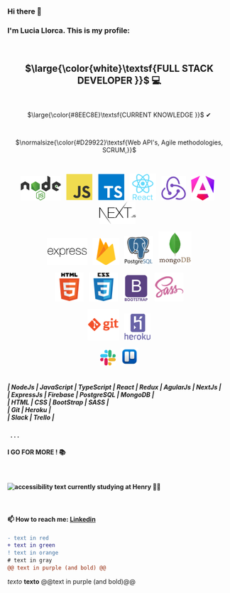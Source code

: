 
<!-- https://gist.github.com/luigiMinardi/4574708d404cdf4fe0da7ac6fe2314db#font-styles -->
### Hi there 👋
<h3>I'm Lucia Llorca. This is my profile:</h3>
<br/>
<h2 align="center"> $\large{\color{white}\textsf{FULL STACK DEVELOPER }}$ 💻</h2>
<br/>
<p align="center">$\large{\color{#8EEC8E}\textsf{CURRENT KNOWLEDGE }}$ ✔</p>

<br/>
<p align="center">$\normalsize{\color{#D29922}\textsf{Web API's, Agile methodologies, SCRUM,}}$</p>
<br/>
<p align="center">
  <img src="https://github.com/Lls28es/Lls28es/blob/main/img/nodejs3.png" height="55" alt="node">
  &nbsp;
  <img src="https://github.com/Lls28es/Lls28es/blob/main/img/js.png" height="60" alt="javascript">
   &nbsp;
  <img src="https://github.com/Lls28es/Lls28es/blob/main/img/typescript.png" height="60" alt="typescript">
  &nbsp;
  <img src="https://github.com/Lls28es/Lls28es/blob/main/img/react.png" height="60" alt="react">
  &nbsp;
  <img src="https://github.com/Lls28es/Lls28es/blob/main/img/redux.png" height="55" alt="redux">
  &nbsp;
  <img src="https://github.com/Lls28es/Lls28es/blob/main/img/angular1.png" height="55" alt="angular">
  &nbsp;
  <img src="https://github.com/Lls28es/Lls28es/blob/main/img/nextjs1.png" height="50" alt="nextjs">
  &nbsp;
 </p>
 <p align="center">
  <img src="https://github.com/Lls28es/Lls28es/blob/main/img/express3.png" height="60" alt="expressjs">
   &nbsp;
  <img src="https://github.com/Lls28es/Lls28es/blob/main/img/firebase.png" height="60" alt="firebase">
  &nbsp;
  <img src="https://github.com/Lls28es/Lls28es/blob/main/img/postgreSQL.png" height="65" alt="postgreSQL">
   &nbsp;
  <img src="https://github.com/Lls28es/Lls28es/blob/main/img/mongoDB2.png" height="75" alt="mongoDB">
</p>
<p align="center">
  <img src="https://github.com/Lls28es/Lls28es/blob/main/img/html.png" height="65" alt="html">
  &nbsp;
  <img src="https://github.com/Lls28es/Lls28es/blob/main/img/css.png" height="65" alt="css">
  &nbsp;
  <img src="https://github.com/Lls28es/Lls28es/blob/main/img/bootstrap.png" height="60" alt="bootstrap">
  &nbsp;
  <img src="https://github.com/Lls28es/Lls28es/blob/main/img/sass.png" height="65" alt="sass">
</p>
<p align="center">
  <img src="https://github.com/Lls28es/Lls28es/blob/main/img/git4.png" height="70" alt="git">
   &nbsp;
  <img src="https://github.com/Lls28es/Lls28es/blob/main/img/heroku.png" height="60" alt="heroku">
</p>
<p align="center">
  <img src="https://github.com/Lls28es/Lls28es/blob/main/img/slack4.png" height="35" alt="slack">
  &nbsp;
  <img src="https://github.com/Lls28es/Lls28es/blob/main/img/trello4.png" height="40" alt="trello">
</p>
<h5>
<br/>
| NodeJs | JavaScript | TypeScript |  React | Redux | AgularJs | NextJs |
<br/>
| ExpressJs | Firebase | PostgreSQL | MongoDB |
<br/>
| HTML | CSS | BootStrap | SASS |
<br/>
| Git | Heroku |
  <br/>
| Slack | Trello | 
</h5>

<h4>&nbsp;  . . .</h4>

<h4>I GO FOR MORE ! 📚</h4>
<br/>
<h4><img src="https://user-images.githubusercontent.com/69209369/116446907-ce1e0280-a82d-11eb-80e9-202907b7eff6.png" width="35" alt="accessibility text"> currently studying at Henry 🚀📖</h4>
<br/>
 <h4>📫 How to reach me:  <a href="https://www.linkedin.com/in/lucia-llorca" > Linkedin<a/></h4>

```diff
- text in red
+ text in green
! text in orange
# text in gray
@@ text in purple (and bold) @@
```
*texto*
**texto**
@@text in purple (and bold)@@
<!--
**Lls28es/Lls28es** is a ✨ _special_ ✨ repository because its `README.md` (this file) appears on your GitHub profile.


Here are some ideas to get you started:

- 🔭 I’m currently working on ...
- 🌱 I’m currently learning ...
- 👯 I’m looking to collaborate on ...
- 🤔 I’m looking for help with ...
- 💬 Ask me about ...
- 📫 How to reach me: ...

![image](https://user-images.githubusercontent.com/69209369/116446907-ce1e0280-a82d-11eb-80e9-202907b7eff6.png)
![image](https://user-images.githubusercontent.com/69209369/116448732-d1b28900-a82f-11eb-942c-025060103d98.png)
![image](https://user-images.githubusercontent.com/69209369/116448711-ccedd500-a82f-11eb-8a08-b53db08f6156.png)
![image](https://user-images.githubusercontent.com/69209369/116448756-d9722d80-a82f-11eb-966c-a9f9f8cf41e8.png)
![image](https://user-images.githubusercontent.com/69209369/116448789-e000a500-a82f-11eb-88f1-0936293d47bc.png)
![image](https://user-images.githubusercontent.com/69209369/116448815-e858e000-a82f-11eb-939d-e6e93abb25c4.png)
![image](https://user-images.githubusercontent.com/69209369/116448879-f73f9280-a82f-11eb-8bef-b2b5bed7d173.png)
![image](https://user-images.githubusercontent.com/69209369/116448947-06bedb80-a830-11eb-8d96-e34affa3ad6c.png)
![image](https://user-images.githubusercontent.com/69209369/116448969-0e7e8000-a830-11eb-9246-fd0ed6226151.png)
![image](https://user-images.githubusercontent.com/69209369/116448988-150cf780-a830-11eb-8cb7-7cf85ba56b69.png)
![image](https://user-images.githubusercontent.com/69209369/116449008-19391500-a830-11eb-832b-cb45d8ba1243.png)
![image](https://user-images.githubusercontent.com/69209369/116449049-22c27d00-a830-11eb-86f8-649703272c4f.png)

-->

<!--    <img src="https://user-images.githubusercontent.com/69209369/116448732-d1b28900-a82f-11eb-942c-025060103d98.png" width="50" alt="accessibility text">
  <img src="https://user-images.githubusercontent.com/69209369/116448732-d1b28900-a82f-11eb-942c-025060103d98.png" width="50" alt="accessibility text">
  <img src="https://user-images.githubusercontent.com/69209369/116448711-ccedd500-a82f-11eb-8a08-b53db08f6156.png" width="60" alt="accessibility text">
  <img src="https://user-images.githubusercontent.com/69209369/116448756-d9722d80-a82f-11eb-966c-a9f9f8cf41e8.png" width="60" alt="accessibility text">
  <img src="https://user-images.githubusercontent.com/69209369/116448789-e000a500-a82f-11eb-88f1-0936293d47bc.png" width="60" alt="accessibility text">
  <img src="https://user-images.githubusercontent.com/69209369/116448815-e858e000-a82f-11eb-939d-e6e93abb25c4.png" width="60" alt="accessibility text">
  <img src="https://user-images.githubusercontent.com/69209369/116448879-f73f9280-a82f-11eb-8bef-b2b5bed7d173.png" width="60" alt="accessibility text">
  <img src="https://user-images.githubusercontent.com/69209369/116448947-06bedb80-a830-11eb-8d96-e34affa3ad6c.png" width="60" alt="accessibility text">
  <img src="https://user-images.githubusercontent.com/69209369/116448969-0e7e8000-a830-11eb-9246-fd0ed6226151.png" width="80" alt="accessibility text">
  <img src="https://user-images.githubusercontent.com/69209369/116448988-150cf780-a830-11eb-8cb7-7cf85ba56b69.png" width="60" alt="accessibility text">
  <img src="https://user-images.githubusercontent.com/69209369/116449008-19391500-a830-11eb-832b-cb45d8ba1243.png" width="60" alt="accessibility text">
  <img src="https://user-images.githubusercontent.com/69209369/116449049-22c27d00-a830-11eb-86f8-649703272c4f.png" width="85" alt="accessibility text">
  <p>$${\color{lightblue}Red \space \color{blue} a \space cada}$$ </p>
<code style="color:Blue">text</code>
  - ![#f03c15](https://placehold.co/15x15/f03c15/f03c15.png) `#f03c15`
- ![#c5f015](https://placehold.co/15x15/c5f015/c5f015.png) `#c5f015`
- ![#1589F0](https://placehold.co/15x15/1589F0/1589F0.png) `#1589F0`

<h4 align="center" >$${\textcolor{red}{easily}: Changes the color of inline text. \noindentThis command takes two parameters, \the \space color to use and the text whose color is changed. In the example the word easily is printed in red.}$$ </h4>
 -->


<!--
|                        command                        |                           result                      |
|                          ---                          |                            ---                        |
`$\color{red}{\textsf{lorem ipsum}}$`                   | $\color{red}{\textsf{lorem ipsum}}$
`$\color{#f00}{\textsf{lorem ipsum}}$`                  | $\color{#f00}{\textsf{lorem ipsum}}$ 
`$\color{rgb(255,0,0)}{\textsf{lorem ipsum}}$`          | $\color{rgb(255,0,0)}{\textsf{lorem ipsum}}$
`$\color{rgba(255,0,0, 0.4)}{\textsf{lorem ipsum}}$`    | $\color{rgba(255,0,0, 0.4)}{\textsf{lorem ipsum}}$
`$\color{hsl(0,100%,50%)}{\textsf{lorem ipsum}}$`       | $\color{hsl(0,100%,50%)}{\textsf{lorem ipsum}}$
`$\color{hsla(0,100%,50%, 0.4)}{\textsf{lorem ipsum}}$` | $\color{hsla(0,100%,50%, 0.4)}{\textsf{lorem ipsum}}$
`$\textcolor{red}{\textsf{lorem ipsum}}$`               | $\textcolor{red}{\textsf{lorem ipsum}}$


### Table with some color examples

| $\color{black}{\textsf{Black}}$ |  $\color{blue}{\textsf{Blue}}$ | $\color{brown}{\textsf{Brown}}$ | $\color{darkgray}{\textsf{Dark Gray}}$  | $\color{gray}{\textsf{Gray}}$ | 
| ------------- | ------------- | ------------- | ------------- | ------------- | 
| $\color{lightgray}{\textsf{Light Gray}}$ |  $\color{green}{\textsf{Green}}$ | $\color{lightblue}{\textsf{Light Blue}}$ | $\color{lime}{\textsf{Lime}}$  | $\color{magenta}{\textsf{Magenta}}$ |
| $\color{olive}{\textsf{Olive}}$ |  $\color{orange}{\textsf{Orange}}$ | $\color{pink}{\textsf{Pink}}$ | $\color{purple}{\textsf{Purple}}$  | $\color{red}{\textsf{Red}}$ | 
| $\color{teal}{\textsf{Teal}}$ |  $\color{violet}{\textsf{Violet}}$ | $\color{white}{\textsf{White}}$ | $\color{yellow}{\textsf{Yellow}}$  | $\color{BurntOrange}{\textsf{Burnt Orange}}$ |


$\textsf{{\color[rgb]{0.0, 0.0, 1.0}Yo}{\color[rgb]{0.1, 0.0, 0.9}u~ }{\color[rgb]{0.2, 0.0, 0.8}c}{\color[rgb]{0.3, 0.0, 0.7}a}{\color[rgb]{0.4, 0.0, 0.6}n~ }{\color[rgb]{0.5, 0.0, 0.5}do~ }{\color[rgb]{0.6, 0.0, 0.4}th}{\color[rgb]{0.7, 0.0, 0.3}is~ }{\color[rgb]{0.8, 0.0, 0.2}t}{\color[rgb]{0.9, 0.0, 0.1}o}{\color[rgb]{1.0, 0.0, 0.0}o}}$

## Font Sizes

|                command              |                result              |
|                  ---                |                 ---                |
`$\Huge{\textsf{lorem ipsum}}$`       | $\Huge{\textsf{lorem ipsum}}$
`$\huge{\textsf{lorem ipsum}}$`       | $\huge{\textsf{lorem ipsum}}$
`$\LARGE{\textsf{lorem ipsum}}$`      | $\LARGE{\textsf{lorem ipsum}}$
`$\Large{\textsf{lorem ipsum}}$`      | $\Large{\textsf{lorem ipsum}}$
`$\large{\textsf{lorem ipsum}}$`      | $\large{\textsf{lorem ipsum}}$
`$\normalsize{\textsf{lorem ipsum}}$` | $\normalsize{\textsf{lorem ipsum}}$
`$\small{\textsf{lorem ipsum}}$`      | $\small{\textsf{lorem ipsum}}$
`$\scriptsize{\textsf{lorem ipsum}}$` | $\scriptsize{\textsf{lorem ipsum}}$
`$\tiny{\textsf{lorem ipsum}}$`       | $\tiny{\textsf{lorem ipsum}}$
### Table of contents
* [Warnings & Notes](#warnings-and-notes)  
* [Learn Tex basic syntax](#tex)  
$\to$  [Text in Tex](#text-in-tex)  
$\to$  [Font Styles](#font-styles)  
$\to$  [Colors](#colors)  
&nbsp;&nbsp;&nbsp;&nbsp; $\diamond$ [Color examples table](#table-with-some-color-examples)  
$\to$  [Font Sizes](#font-sizes)  
* [Tex limitations](#colorred-textsftex-limitations)  
$\to$  [It isn't selectable](#tex-cant-be-selected)  
$\to$  [Causes text overflow](#tex-causes-text-overflow)  
$\to$  [Don't work inside link tags](#tex-dont-work-on-links)  
$\to$  [Are not yet added to the mobile app markdown](#tex-are-broken-on-the-mobile-app)  
$\to$  [Some words don't work on it](#some-words-dont-work-inside-tex)  
* [Useful links](#useful-links)  
<!-- $\to$  [Don't work on h1-6 md tags](#tex-dont-work-on-h1-to-h6-tags--from-markdown)  NOW IT DO WORK - here if it changes again (at launch worked, then it stopped, now works again...) -->
<!--
## Warnings and Notes

To do the warning and note on the `github markdown` is that way:

__Warning__
On the `gist` 
$\color{#D29922}\textsf{\Large\&#x26A0;\kern{0.2cm}\normalsize Warning}$ 
$\color{#58A6FF}\textsf{\Large\&#x24D8;\kern{0.2cm}\normalsize Note}$

$\color{yellow}{\textsf{Yellow}}$ 

*single asterisks*

_single underscores_

**double asterisks**

__double underscores__

$$\color{yellow}{\textsf{Yellow}}$$
<h4 align="left" >$${\color{lightgreen} Web \space API's, \space Agile \space methodologies, \space SCRUM }$$</h4>
$\color{#D29922}\textsf{\Large\kern{0.2cm}\normalsize Warning}$ 
<br/>
$\color{#D29922}\textsf{\Large\kern{0.2cm}\normalsize Warning}$ 
<br/>
-->






